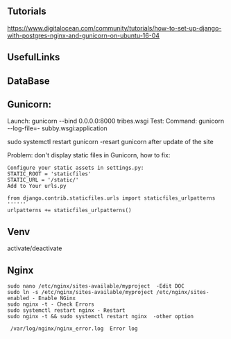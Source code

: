 ## Tutorials ##
https://www.digitalocean.com/community/tutorials/how-to-set-up-django-with-postgres-nginx-and-gunicorn-on-ubuntu-16-04

## UsefulLinks ##

## DataBase ##

## Gunicorn: ##
Launch: gunicorn --bind 0.0.0.0:8000 tribes.wsgi
Test: Command: gunicorn --log-file=- subby.wsgi:application

sudo systemctl restart gunicorn -resart gunicorn after update of the site

Problem: don't display static files in Gunicorn, how to fix: 
```pip install dj-static
Configure your static assets in settings.py:
STATIC_ROOT = 'staticfiles'
STATIC_URL = '/static/'
Add to Your urls.py

from django.contrib.staticfiles.urls import staticfiles_urlpatterns
''''''
urlpatterns += staticfiles_urlpatterns()
```
## Venv ##
activate/deactivate

## Nginx ##
```
sudo nano /etc/nginx/sites-available/myproject  -Edit DOC
sudo ln -s /etc/nginx/sites-available/myproject /etc/nginx/sites-enabled - Enable NGinx
sudo nginx -t - Check Errors
sudo systemctl restart nginx - Restart
sudo nginx -t && sudo systemctl restart nginx  -other option

 /var/log/nginx/nginx_error.log  Error log
```

